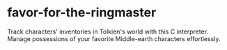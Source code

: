 # favor-for-the-ringmaster
Track characters' inventories in Tolkien's world with this C interpreter. Manage possessions of your favorite Middle-earth characters effortlessly.
